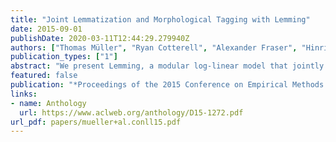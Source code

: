```yaml
---
title: "Joint Lemmatization and Morphological Tagging with Lemming"
date: 2015-09-01
publishDate: 2020-03-11T12:44:29.279940Z
authors: ["Thomas Müller", "Ryan Cotterell", "Alexander Fraser", "Hinrich Schütze"]
publication_types: ["1"]
abstract: "We present Lemming, a modular log-linear model that jointly models lemmatization and tagging and supports the integration of arbitrary global features. It is trainable on corpora annotated with gold standard tags and lemmata and does not rely on morphological dictionaries or analyzers. Lemming sets the new state of the art in token-based statistical lemmatization on six languages; e.g., for Czech lemmatization, we reduce the error by 60%, from 4.05 to 1.58. We also give empirical evidence that jointly modeling morphological tags and lemmata is mutually beneficial."
featured: false
publication: "*Proceedings of the 2015 Conference on Empirical Methods in Natural Language Processing*"
links:
- name: Anthology
  url: https://www.aclweb.org/anthology/D15-1272.pdf
url_pdf: papers/mueller+al.conll15.pdf
---
```


